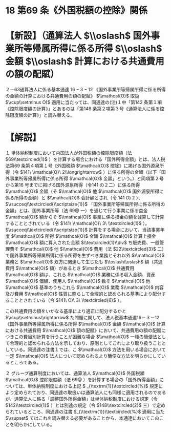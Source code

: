 # 18 第69 条《外国税額の控除》関係

# 【新設】（通算法人 $\\oslash$ 国外事業所等帰属所得に係る所得 $\\oslash$ 金額 $\\oslash$ 計算における共通費用の額の配賦）

２－63通算法人に係る基本通達 $16-3-12$ 《国外事業所等帰属所得に係る所得の金額の計算における共通費用の額の配賦》 $\\mathcal{O}$ 取扱 $\\cup\\setminus O)$ 適用に当たっては、同通達の(注)１中「第142 条第１項《控除限度額の計算》」とあるのは「第148 条第２項第３号《通算法人に係る控除限度額の計算》」と読み替える。

# 【解説】

１ 単体納税制度において内国法人が外国税額の控除限度額（法 $69\\textcircled{1}$ ）を計算する場合における「国外所得金額」とは、法人税法第69 条第４項第１号《外国税額 $\\mathcal{O}$ 控除》に掲げる国外源泉所得（令 $141\ \\mathcal{O}\ 2\\longrightarrow$ ）に係る所得の金額（以下「国外事業所等帰属所得に係る所得 $\\mathcal{O}$ 金額」という。）と同項第２号から第16 号までに掲げる国外源泉所得（令141 の２二）に係る所得 $\\mathcal{O}$ 金額（そ $\\mathcal{O}$ 他 $\\mathcal{O}$ 国外源泉所得に係る所得の金額）と $\\mathcal{O}$ 合計額とされ（令 $141\ O)\ 2$ ）、 $\\succeq\\textcircled{\\scriptsize{1}}$ 「国外事業所等帰属所得に係る所得の金額」とは、国外事業所等（法 $69@$ 一）を通じて行う事業に係る益金 $\\mathcal{O}$ 額からそ $\\mathcal{O}$ 事業に係る損金の額を減算して計算することとされている（令 $141\ \\mathcal{O}\ 3\ \\textcircled{1}$ ）。 $\\succeq\\textcircled{\\scriptsize{1}}$ 計算をする場合において、当該事業年度 $\\mathcal{O}$ 所得 $\\mathcal{O}$ 金額 $\\mathcal{O}$ 計算上損金 $\\mathcal{O}$ 額に算入された金額 $\\textcircled{1}\\div$ ち販売費、一般管理費そ $\\mathcal{O}$ 他 $\\mathcal{O}$ 費用（法 $22\\textcircled{3}$ 二）で国外事業所等帰属所得に係る所得を生ずべき業務とそれ以外 $\\mathcal{O}$ 業務と $\\mathcal{O}$ 双方に関連して生じたも $\\oslash\\oslash$ 額（共通費用 $\\mathcal{O}$ 額）があるとき $\\mathcal{O}$ 共通費用 $\\mathcal{O}$ 額は、これら $\\mathcal{O}$ 業務に係る収入金額、資産 $\\mathcal{O}$ 価額、使用人 $\\mathcal{O}$ 数そ $\\mathcal{O}$ 他 $\\mathcal{O}$ 基準のうちこれら $\\mathcal{O}$ 業務 $\\mathcal{O}$ 内容及び費用 $\\mathcal{O}$ 性質に照らして合理的と認められる基準により配分することとされている（令 $141\ O)\ 3\ \\textcircled{6}$ ）。

この共通費用の額をいかなる基準により適正に配分するかと $\\cup\\setminus\\rightarrow$ た問題に関して、法人税基本通達16－３－12《国外事業所等帰属所得に係る所得 $\\mathcal{O}$ 金額 $\\mathcal{O}$ 計算における共通費用 $\\mathcal{O}$ 額の配賦》において、共通費用の額の配賦につきこの費目別計算を行うことが困難な場合 $\\mathcal{O}$ 一種の簡便法として合理的と認められる方法を示しており、原則としてこれにより取り扱うこととしている。同通達の注書１では、こ $\\mathcal{O}$ 方法を用いる場合において一定 $\\mathcal{O}$ 法人について認められるより簡便な方法を明らかにしているところである。

２ グループ通算制度においては、通算法人 $\\mathcal{O}$ 外国税額 $\\mathcal{O}$ 控除限度額（法 $69@$ ）を計算する場合の「国外所得金額」については、単体納税制度における上記 $ _{\\textrm{1}}\\textcircled{%}$ 規定により定められており、同通達の取扱いは通算法人にも同様に適用されるのであるが、通算法人に係る「調整国外所得金額」は単体納税制度における規定（令 $142\\textcircled{1}$ ）とは別途の規定（令 $148\\textcircled{2}$ 三）で定められているところ、同通達の注書 $_{\\textrm{1}}\\textcircled{%}$ 適用に当た $\\supset$ てはこれを読み替える必要があることから、本通達においてこのことを明らかにしている。